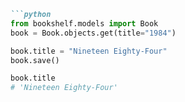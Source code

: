 ```markdown
```python
from bookshelf.models import Book
book = Book.objects.get(title="1984")

book.title = "Nineteen Eighty-Four"
book.save()

book.title
# 'Nineteen Eighty-Four'

